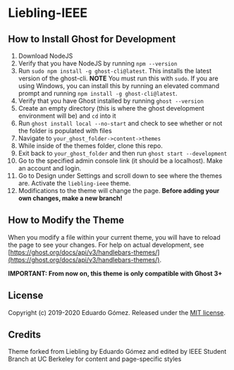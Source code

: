 # Liebling-IEEE

## How to Install Ghost for Development
1. Download NodeJS
2. Verify that you have NodeJS by running `npm --version`
3. Run `sudo npm install -g ghost-cli@latest`. This installs the latest version of the ghost-cli. **NOTE** You must run this with `sudo`. If you are using Windows, you can install this by running an elevated command prompt and running `npm install -g ghost-cli@latest`.
4. Verify that you have Ghost installed by running `ghost --version`
5. Create an empty directory (this is where the ghost development environment will be) and `cd` into it
6. Run `ghost install local --no-start` and check to see whether or not the folder is populated with files
7. Navigate to `your_ghost_folder->content->themes`
8. While inside of the themes folder, clone this repo.
9. Exit back to `your_ghost_folder` and then run `ghost start --development`
10. Go to the specified admin console link (it should be a localhost). Make an account and login.
11. Go to Design under Settings and scroll down to see where the themes are. Activate the `liebling-ieee` theme.
12. Modifications to the theme will change the page. **Before adding your own changes, make a new branch!**

## How to Modify the Theme
When you modify a file within your current theme, you will have to reload the page to see your changes. For help on actual development, see [https://ghost.org/docs/api/v3/handlebars-themes/](https://ghost.org/docs/api/v3/handlebars-themes/).

**IMPORTANT: From now on, this theme is only compatible with Ghost 3+**


## License

Copyright (c) 2019-2020 Eduardo Gómez. Released under the [MIT license](https://github.com/eddiesigner/liebling/blob/master/LICENSE).

## Credits

Theme forked from Liebling by Eduardo Gómez and edited by IEEE Student Branch at UC Berkeley for content and page-specific styles
